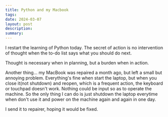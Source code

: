 ```yaml
---
title: Python and my Macbook
tags: 
date: 2024-03-07
layout: post
description: 
summary:
---
```


I restart the learning of Python today. The secret of action is no intervention of thought when the to-do list says what you should do next. 

Thought is necessary when in planning, but a burden when in action. 

Another thing... my MacBook was repaired a month ago, but left a small but annoying problem. Everything's fine when start the laptop, but when you close it(not shutdown) and reopen, which is a frequent action, the keyboard or touchpad doesn't work. Nothing could be input so as to operate the machine. So the only thing I can do is just shutdown the laptop everytime when don't use it and power on the machine again and again in one day.

I send it to repairer, hoping it would be fixed.
